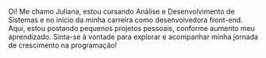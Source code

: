 Oi! Me chamo Juliana, estou cursando Análise e Desenvolvimento de Sistemas e no início da minha carreira como desenvolvedora front-end. Aqui, estou postando pequenos projetos pessoais, conforme aumento meu aprendizado. Sinta-se à vontade para explorar e acompanhar minha jornada de crescimento na programação!

